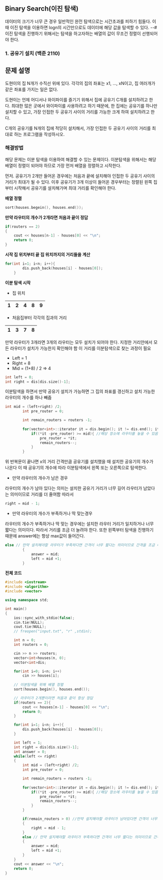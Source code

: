 ## Binary Search(이진 탐색)

데이터의 크기가 너무 큰 경우 일반적인 완전 탐색으로는 시간초과를 피하기 힘들다. 이 때 이진 탐색을 이용하면 logn의 시간만으로도 데이터에 해당 값을 탐색할 수 있다.
--# 이진 탐색을 진행하기 위해서는 탐색을 하고자하는 배열의 값이 무조건 정렬이 선행되어야 한다.


### 1. 공유기 설치 (백준 2110)

## 문제 설명

도현이의 집 N개가 수직선 위에 있다. 각각의 집의 좌표는 x1, ..., xN이고, 집 여러개가 같은 좌표를 가지는 일은 없다.

도현이는 언제 어디서나 와이파이를 즐기기 위해서 집에 공유기 C개를 설치하려고 한다. 최대한 많은 곳에서 와이파이를 사용하려고 하기 때문에, 한 집에는 공유기를 하나만 설치할 수 있고, 가장 인접한 두 공유기 사이의 거리를 가능한 크게 하여 설치하려고 한다.

C개의 공유기를 N개의 집에 적당히 설치해서, 가장 인접한 두 공유기 사이의 거리를 최대로 하는 프로그램을 작성하시오.

### **해결방법**

해당 문제는 이분 탐색을 이용하여 해결할 수 있는 문제이다. 이분탐색을 위해서는 해당 배열이 정렬이 되어야 하므로 가장 먼저 배열을 정렬하고 시작한다.

먼저. 공유기가 2개만 들어온 경우에는 처음과 끝에 설치해야 인접한 두 공유기 사이의 거리가 최대가 될 수 있다. 이후 공유기가 3개 이상이 들어온 경우부터는 정렬된 왼쪽 집부터 시작해서 공유기를 설치해가며 최대 거리를 확인해야 한다. 

**배열 정렬**

```cpp
sort(houses.begein(), houses.end());
```

**만약 라우터의 개수가 2개라면 처음과 끝이 정답**

```cpp
if(routers == 2)
{
	cout << houses[n-1] - houses[0] << "\n";
	return 0;
}
```

**시작 집 위치부터 끝 집 위치까지의 거리들을 계산**

```cpp
for(int i=1; i<n; i++){
		dis.push_back(houses[i] - houses[0]);
	}
```

**이분 탐색 시작**

- 집 위치

| 1 | 2 | 4 | 8 | 9 |
| --- | --- | --- | --- | --- |
- 처음집부터 각각의 집과의 거리

| 1 | 3 | 7 | 8 |
| --- | --- | --- | --- |

만약 라우터가 3개라면 3개의 라우터는 모두 설치가 되어야 한다. 지정한 거리안에서 모든 라우터가 설치가 가능한지 확인해야 함 이 거리를 이분탐색으로 찾는 과정이 필요

- Left = 1
- Right = 8
- Mid = (1+8) / 2 ⇒ 4

```cpp
int left = 0;
int right = dis[dis.size()-1];
```

이분탐색을 하면서 만약 공유기 설치가 가능하면 그 집의 좌표를 갱신하고 설치 가능한 라우터의 개수를 하나 빼줌

```cpp
int mid = (left+right) /2;
		int pre_router = 0;

		int remain_routers = routers -1;
		
		for(vector<int>::iterator it = dis.begin(); it != dis.end(); it++){
			if((*it -pre_router) >= mid){ //해당 장소에 라우터를 놓을 수 있음
				pre_router = *it;
				remain_routers--;
			}
		}
```

위 반복문이 끝나면 x의 거리 간격만큼 공유기를 설치했을 때 설치한 공유기의 개수가 나온다 이 때 공유기의 개수에 따라 이분탐색에서 왼쪽 또는 오른쪽으로 탐색한다.

- 만약 라우터의 개수가 남은 경우

라우터의 개수가 남아 있다는 의미는 설치한 공유기 거리가 너무 길어 라우터가 남았다는 의미이므로 거리를 더 줄여함 따라서

```cpp
right = mid - 1;
```

- 만약 라우터의 개수가 부족하거나 딱 맞는경우

라우터의 개수가 부족하거나 딱 맞는 경우에는 설치한 라우터 거리가 일치하거나 너무 짧다는 의미이다. 따라서 거리를 조금 더 늘려야 한다. 또한 왼쪽부터 탐색을 진행하기 때문에 answer에는 항상 max값이 들어간다.

```cpp
else // 만약 설치해야할 라우터가 부족하다면 간격이 너무 짧다는 의미이므로 간격을 조금 더 증가해야 함
		{
			answer = mid;
			left = mid +1;
		}
```

**전체 코드**

```cpp
#include <iostream>
#include <algorithm>
#include <vector>

using namespace std;

int main()
{
	ios::sync_with_stdio(false);
	cin.tie(NULL);
	cout.tie(NULL);
	// freopen("input.txt", "r" ,stdin);

	int n = 0;
	int routers = 0;

	cin >> n >> routers;
	vector<int>houses(n, 0);
	vector<int>dis;

	for(int i=0; i<n; i++)
		cin >> houses[i];
	
	// 이분탐색을 위해 배열 정렬
	sort(houses.begin(), houses.end());

	// 라우터가 2개뿐이라면 처음과 끝이 항상 정답
	if(routers == 2){
		cout << houses[n-1] - houses[0] << "\n";
		return 0;
	}

	for(int i=1; i<n; i++){
		dis.push_back(houses[i] - houses[0]);
	}

	int left = 1;
	int right = dis[dis.size()-1];
	int answer = 0;
	while(left <= right)
	{
		int mid = (left+right) /2;
		int pre_router = 0;

		int remain_routers = routers -1;
		
		for(vector<int>::iterator it = dis.begin(); it != dis.end(); it++){
			if((*it -pre_router) >= mid){ //해당 장소에 라우터를 놓을 수 있음
				pre_router = *it;
				remain_routers--;
			}
		}

		if(remain_routers > 0) //만약 설치해야할 라우터가 남아있다면 간격이 너무 길다는 뜻임 즉 거리를 줄여야 함 
		{
			right = mid - 1;
		}
		else // 만약 설치해야할 라우터가 부족하다면 간격이 너무 짧다는 의미이므로 간격을 조금 더 증가해야 함
		{
			answer = mid;
			left = mid +1;
		}
	}
	cout << answer << "\n";
	return 0;
}
```